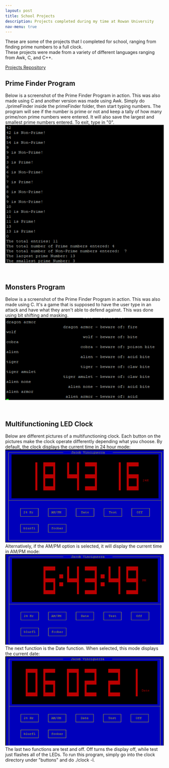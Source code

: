 ```yaml
---
layout: post
title: School Projects
description: Projects completed during my time at Rowan University
nav-menu: true
---
```


<p>
    These are some of the projects that I completed for school, ranging from finding prime numbers to a full clock.<br>
    These projects were made from a variety of different languages ranging from Awk, C, and C++.
</p>
<a target="_blank" 
href="https://github.com/jvinciguerra/SchoolProjects"> 
Projects Repository</a>

<h2> Prime Finder Program </h2>
<p>
Below is a screenshot of the Prime Finder Program in action. This was also made using C and another version was made using Awk. Simply do ./primeFinder inside the primeFinder folder, then start typing numbers. The program will see if the number is prime or not and keep a tally of how many prime/non prime numbers were entered. It will also save the largest and smallest prime numbers entered. To exit, type in "0". 
<img src="primeInC.jpg">
</p>

<br>

<h2> Monsters Program </h2>
<p>
Below is a screenshot of the Prime Finder Program in action. This was also made using C. It's a game that is supposed to have the user type in an attack and have what they aren't able to defend against. This was done using bit shifting and masking.
<br>
<img src="Monsters.png">
</p>
<br>

<h2> Multifunctioning LED Clock </h2>
<p> Below are different pictures of a multifunctioning clock. Each button on the pictures make the clock operate differently depending what you choose. By default, the clock displays the current time in 24 hour mode:
<br>
<img src="Clock.png">
<br>
Alternatively, if the AM/PM option is selected, it will display the current time in AM/PM mode: 
<br>
<img src="clockAMPM.png">
<br>
The next function is the Date function. When selected, this mode displays the current date: 
<img src="clockDate.png">
<br>
The last two functions are test and off. Off turns the display off, while test just flashes all of the LEDs. 
To run this program, simply go into the clock directory under "buttons" and do ./clock -l. 
</p>
